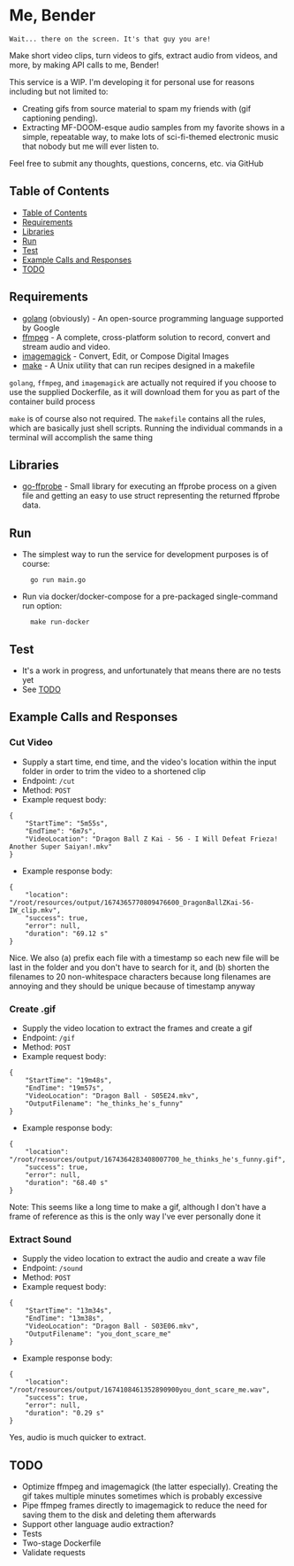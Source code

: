 # Me, Bender

    Wait... there on the screen. It's that guy you are!

Make short video clips, turn videos to gifs, extract audio from videos, and more, by making API calls to me, Bender!

This service is a WIP. I'm developing it for personal use for reasons including but not limited to:
* Creating gifs from source material to spam my friends with (gif captioning pending).
* Extracting MF-DOOM-esque audio samples from my favorite shows in a simple, repeatable way, to make lots of sci-fi-themed electronic music that nobody but me will ever listen to.

Feel free to submit any thoughts, questions, concerns, etc. via GitHub 

## Table of Contents
* [Table of Contents](#table-of-contents)
* [Requirements](#requirements)
* [Libraries](#libraries)
* [Run](#run)
* [Test](#test)
* [Example Calls and Responses](#example-calls-and-responses)
* [TODO](#todo)

## Requirements
* [golang](https://go.dev/) (obviously) - An open-source programming language supported by Google
* [ffmpeg](https://ffmpeg.org/) - A complete, cross-platform solution to record, convert and stream audio and video. 
* [imagemagick](https://imagemagick.org/index.php) - Convert, Edit, or Compose Digital Images
* [make](https://www.gnu.org/software/make/manual/make.html) - A Unix utility that can run recipes designed in a makefile

`golang`, `ffmpeg`, and `imagemagick` are actually not required if you choose to use the supplied Dockerfile, as it will download them for you as part of the container build process

`make` is of course also not required. The `makefile` contains all the rules, which are basically just shell scripts. Running the individual commands in a terminal will accomplish the same thing

## Libraries
* [go-ffprobe](https://gopkg.in/vansante/go-ffprobe.v2) - Small library for executing an ffprobe process on a given file and getting an easy to use struct representing the returned ffprobe data.

## Run
* The simplest way to run the service for development purposes is of course:

        go run main.go
* Run via docker/docker-compose for a pre-packaged single-command run option:

        make run-docker

## Test
* It's a work in progress, and unfortunately that means there are no tests yet
* See [TODO](#todo)

## Example Calls and Responses
### Cut Video
* Supply a start time, end time, and the video's location within the input folder in order to trim the video to a shortened clip
* Endpoint: `/cut`
* Method: `POST`
* Example request body:
```
{
    "StartTime": "5m55s",
    "EndTime": "6m7s",
    "VideoLocation": "Dragon Ball Z Kai - 56 - I Will Defeat Frieza! Another Super Saiyan!.mkv"
} 
```
* Example response body:
```
{
    "location": "/root/resources/output/1674365770809476600_DragonBallZKai-56-IW_clip.mkv",
    "success": true,
    "error": null,
    "duration": "69.12 s"
}
```
Nice. We also (a) prefix each file with a timestamp so each new file will be last in the folder and you don't have to search for it, and (b) shorten the filenames to 20 non-whitespace characters because long filenames are annoying and they should be unique because of timestamp anyway 

### Create .gif
* Supply the video location to extract the frames and create a gif
* Endpoint: `/gif`
* Method: `POST`
* Example request body:
```
{
    "StartTime": "19m48s",
    "EndTime": "19m57s",
    "VideoLocation": "Dragon Ball - S05E24.mkv",
    "OutputFilename": "he_thinks_he's_funny"
}
```
* Example response body:
```
{
    "location": "/root/resources/output/1674364283408007700_he_thinks_he's_funny.gif",
    "success": true,
    "error": null,
    "duration": "68.40 s"
}
```
Note: This seems like a long time to make a gif, although I don't have a frame of reference as this is the only way I've ever personally done it

### Extract Sound
* Supply the video location to extract the audio and create a wav file
* Endpoint: `/sound`
* Method: `POST`
* Example request body:
```
{
    "StartTime": "13m34s",
    "EndTime": "13m38s",
    "VideoLocation": "Dragon Ball - S03E06.mkv",
    "OutputFilename": "you_dont_scare_me"
}
```
* Example response body:
```
{
    "location": "/root/resources/output/1674108461352890900you_dont_scare_me.wav",
    "success": true,
    "error": null,
    "duration": "0.29 s"
}
```
Yes, audio is much quicker to extract. 

## TODO
- Optimize ffmpeg and imagemagick (the latter especially). Creating the gif takes multiple minutes sometimes which is probably excessive
- Pipe ffmpeg frames directly to imagemagick to reduce the need for saving them to the disk and deleting them afterwards
- Support other language audio extraction?
- Tests
- Two-stage Dockerfile 
- Validate requests
